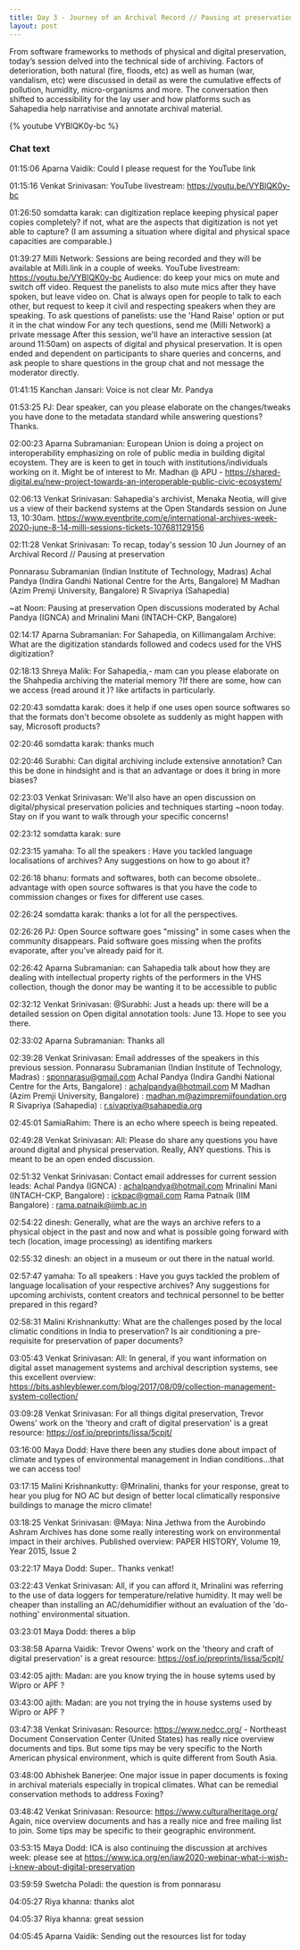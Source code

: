 ```yaml
---
title: Day 3 - Journey of an Archival Record // Pausing at preservation
layout: post
---
```


From software frameworks to methods of physical and digital preservation, today’s session delved into the technical side of archiving. Factors of deterioration, both natural (fire, floods, etc) as well as human (war, vandalism, etc) were discussed in detail as were the cumulative effects of pollution, humidity, micro-organisms and more. The conversation then shifted to accessibility for the lay user and how platforms such as Sahapedia help narrativise and annotate archival material.

{% youtube VYBlQK0y-bc %}

### Chat text

01:15:06	Aparna Vaidik:	Could I please request for the YouTube link

01:15:16	Venkat Srinivasan:	YouTube livestream: https://youtu.be/VYBlQK0y-bc

01:26:50	somdatta karak:	can digitization replace keeping physical paper copies completely? if not, what are the aspects that digitization is not yet able to capture? (I am assuming a situation where digital and physical space capacities are comparable.)

01:39:27	Milli Network:	Sessions are being recorded and they will be available at Milli.link in a couple of weeks. 
YouTube livestream: https://youtu.be/VYBlQK0y-bc
Audience: do keep your mics on mute and switch off video.
Request the panelists to also mute mics after they have spoken, but leave video on. 
Chat is always open for people to talk to each other, but request to keep it civil and respecting speakers when they are speaking. 
To ask questions of panelists: use the 'Hand Raise' option or put it in the chat window
For any tech questions, send me (Milli Network) a private message
After this session, we'll have an interactive session (at around 11:50am) on aspects of digital and physical preservation. It is open ended and dependent on participants to share queries and concerns, and ask people to share questions in the group chat and not message the moderator directly.

01:41:15	Kanchan Jansari:	Voice is not clear Mr. Pandya

01:53:25	PJ:	Dear speaker, can you please elaborate on the changes/tweaks you have done to the metadata standard while answering questions? Thanks.

02:00:23	Aparna Subramanian:	European Union is doing a project on interoperability emphasizing on role of public media in building digital ecoystem. They are is keen to get in touch with institutions/individuals working on it. Might be of interest to Mr. Madhan @ APU - https://shared-digital.eu/new-project-towards-an-interoperable-public-civic-ecosystem/

02:06:13	Venkat Srinivasan:	Sahapedia's archivist, Menaka Neotia, will give us a view of their backend systems at the Open Standards session on June 13, 10:30am. https://www.eventbrite.com/e/international-archives-week-2020-june-8-14-milli-sessions-tickets-107681129156

02:11:28	Venkat Srinivasan:	To recap, today's session
10 Jun 
Journey of an Archival Record // Pausing at preservation

Ponnarasu Subramanian (Indian Institute of Technology, Madras)
Achal Pandya (Indira Gandhi National Centre for the Arts, Bangalore)
M Madhan (Azim Premji University, Bangalore)
R Sivapriya (Sahapedia)

~at Noon: Pausing at preservation
Open discussions moderated by Achal Pandya (IGNCA) and Mrinalini Mani (INTACH-CKP, Bangalore)

02:14:17	Aparna Subramanian:	For Sahapedia, on Killimangalam Archive: What are the digitization standards followed and codecs used for the VHS digitization?

02:18:13	Shreya Malik:	For Sahapedia,- mam can you please elaborate on the Shahpedia archiving the material memory ?If there are some, how can we access (read around it )? like artifacts in particularly.

02:20:43	somdatta karak:	does it help if one uses open source softwares so that the formats don't become obsolete as suddenly as might happen with say, Microsoft products?

02:20:46	somdatta karak:	thanks much

02:20:46	Surabhi:	Can digital archiving include extensive annotation? Can this be done in hindsight and is that an advantage or does it bring in more biases?

02:23:03	Venkat Srinivasan:	We'll also have an open discussion on digital/physical preservation policies and techniques starting ~noon today. Stay on if you want to walk through your specific concerns!

02:23:12	somdatta karak:	sure

02:23:15	yamaha:	To all the speakers : Have you tackled language localisations of archives? Any suggestions on how to go about it?

02:26:18	bhanu:	formats and softwares, both can become obsolete.. advantage with open source softwares is that you have the code to commission changes or fixes for different use cases.

02:26:24	somdatta karak:	thanks a lot for all the perspectives.

02:26:26	PJ:	Open Source software goes "missing" in some cases when the community disappears. Paid software goes missing when the profits evaporate, after you've already paid for it.

02:26:42	Aparna Subramanian:	can Sahapedia talk about how they are dealing with intellectual property rights of the performers in the VHS collection, though the donor may be wanting it to be accessible to public

02:32:12	Venkat Srinivasan:	@Surabhi: Just a heads up: there will be a detailed session on Open digital annotation tools: June 13. Hope to see you there.

02:33:02	Aparna Subramanian:	Thanks all

02:39:28	Venkat Srinivasan:	Email addresses of the speakers in this previous session. 
Ponnarasu Subramanian (Indian Institute of Technology, Madras) : sponnarasu@gmail.com
Achal Pandya (Indira Gandhi National Centre for the Arts, Bangalore) : achalpandya@hotmail.com
M Madhan (Azim Premji University, Bangalore) : madhan.m@azimpremjifoundation.org
R Sivapriya (Sahapedia) : r.sivapriya@sahapedia.org

02:45:01	SamiaRahim:	There is an echo where speech is being repeated.

02:49:28	Venkat Srinivasan:	All: Please do share any questions you have around digital and physical preservation. Really, ANY questions. This is meant to be an open ended discussion. 

02:51:32	Venkat Srinivasan:	Contact email addresses for current session leads:
Achal Pandya (IGNCA) : achalpandya@hotmail.com
Mrinalini Mani (INTACH-CKP, Bangalore) : ickpac@gmail.com
Rama Patnaik (IIM Bangalore) : rama.patnaik@iimb.ac.in

02:54:22	dinesh:	Generally, what are the ways an archive refers to a physical object in the past and now and what is possible going forward with tech (location, image processing) as identifing markers

02:55:32	dinesh:	an object in a museum or out there in the natual world.

02:57:47	yamaha:	To all speakers : Have you guys tackled the problem of language localisation of your respective archives? Any suggestions for upcoming archivists, content creators and technical personnel to be better prepared in this regard?

02:58:31	Malini Krishnankutty:	What are the challenges posed by the local climatic conditions in India to preservation? Is air conditioning a pre-requisite for preservation of paper documents? 

03:05:43	Venkat Srinivasan:	All: In general, if you want information on digital asset management systems and archival description systems, see this excellent overview: https://bits.ashleyblewer.com/blog/2017/08/09/collection-management-system-collection/

03:09:28	Venkat Srinivasan:	For all things digital preservation, Trevor Owens' work on the 'theory and craft of digital preservation' is a great resource: https://osf.io/preprints/lissa/5cpjt/



03:16:00	Maya Dodd:	Have there been any studies done about impact of climate and types of environmental management in Indian conditions...that we can access too!

03:17:15	Malini Krishnankutty:	@Mrinalini, thanks for your response, great to hear you plug for NO AC but design of better local climatically responsive buildings to manage the micro climate! 

03:18:25	Venkat Srinivasan:	@Maya: Nina Jethwa from the Aurobindo Ashram Archives has done some really interesting work on environmental impact in their archives. Published overview: PAPER HISTORY, Volume 19, Year 2015, Issue 2

03:22:17	Maya Dodd:	Super.. Thanks venkat!

03:22:43	Venkat Srinivasan:	All, if you can afford it, Mrinalini was referring to the use of data loggers for temperature/relative humidity. It may well be cheaper than installing an AC/dehumidifier without an evaluation of the 'do-nothing' environmental situation. 

03:23:01	Maya Dodd:	theres a blip

03:38:58	Aparna Vaidik:	Trevor Owens' work on the 'theory and craft of digital preservation' is a great resource: https://osf.io/preprints/lissa/5cpjt/

03:42:05	ajith:	Madan: are you know trying the in house sytems used by Wipro or APF ?

03:43:00	ajith:	Madan: are you not trying the in house systems used by Wipro or APF ?



03:47:38	Venkat Srinivasan:	Resource: https://www.nedcc.org/ - Northeast Document Conservation Center (United States) has really nice overview documents and tips. But some tips may be very specific to the North American physical environment, which is quite different from South Asia.

03:48:00	Abhishek Banerjee:	One major issue in paper documents is foxing in archival materials especially in tropical climates. What can be remedial conservation methods to address Foxing?

03:48:42	Venkat Srinivasan:	Resource: https://www.culturalheritage.org/ Again, nice overview documents and has a really nice and free mailing list to join. Some tips may be specific to their geographic environment.

03:53:15	Maya Dodd:	ICA is also continuing the discussion at archives week: please see at https://www.ica.org/en/iaw2020-webinar-what-i-wish-i-knew-about-digital-preservation

03:59:59	Swetcha Poladi:	the question is from ponnarasu

04:05:27	Riya khanna:	thanks alot

04:05:37	Riya khanna:	great session

04:05:45	Aparna Vaidik:	Sending out the resources list for today
